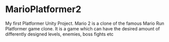 # MarioPlatformer2
My first Platformer Unity Project.
Mario 2 is a clone of the famous Mario Run Platformer game clone.
It is a game which can have the desired amount of differently designed levels, enemies, boss fights etc

